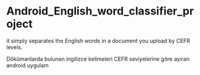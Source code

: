 # Android_English_word_classifier_project

it simply separates the English words in a document you upload by CEFR levels.


Dökümanlarda bulunan ingilizce kelimeleri CEFR seviyelerine göre ayıran android uygulam
